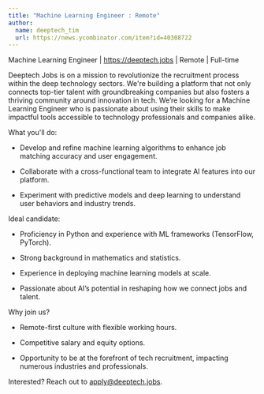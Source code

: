 ```yaml
---
title: "Machine Learning Engineer : Remote"
author:
  name: deeptech_tim
  url: https://news.ycombinator.com/item?id=40308722
---
```

Machine Learning Engineer | <a href="https:&#x2F;&#x2F;deeptech.jobs" rel="nofollow">https:&#x2F;&#x2F;deeptech.jobs</a> | Remote | Full-time

Deeptech Jobs is on a mission to revolutionize the recruitment process within the deep technology sectors. We&#x27;re building a platform that not only connects top-tier talent with groundbreaking companies but also fosters a thriving community around innovation in tech. We’re looking for a Machine Learning Engineer who is passionate about using their skills to make impactful tools accessible to technology professionals and companies alike.

What you&#x27;ll do:

- Develop and refine machine learning algorithms to enhance job matching accuracy and user engagement.

- Collaborate with a cross-functional team to integrate AI features into our platform.

- Experiment with predictive models and deep learning to understand user behaviors and industry trends.

Ideal candidate:

- Proficiency in Python and experience with ML frameworks (TensorFlow, PyTorch).

- Strong background in mathematics and statistics.

- Experience in deploying machine learning models at scale.

- Passionate about AI’s potential in reshaping how we connect jobs and talent.

Why join us?

- Remote-first culture with flexible working hours.

- Competitive salary and equity options.

- Opportunity to be at the forefront of tech recruitment, impacting numerous industries and professionals.

Interested? Reach out to apply@deeptech.jobs.
